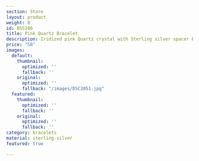 ```yaml
---
section: Store
layout: product
weight: 0
id: BSS106
title: Pink Quartz Bracelet
description: Iridized pink Quartz crystal with Sterling silver spacer beads
price: "58"
images:
  default:
    thumbnail:
      optimized: ''
      fallback: ''
    original:
      optimized: ''
      fallback: "/images/DSC2051.jpg"
  featured:
    thumbnail:
      optimized: ''
      fallback: ''
    original:
      optimized: ''
      fallback: ''
category: bracelets
material: sterling-silver
featured: true

---
```

